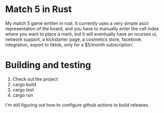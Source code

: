# Match 5 in Rust
My match 5 game written in rust. It currently uses a very simple ascii representation of the board, and you have to manually enter the cell index where you want to place a mark, but it will eventually have an ncurses ui, network support, a kickstarter page, a cosmetics store, facebook integration, export to tiktok, only for a $5/month subscription.

# Building and testing
1. Check out the project
2. cargo build
3. cargo test
4. cargo run

I'm still figuring out how to configure github actions to build releases.
